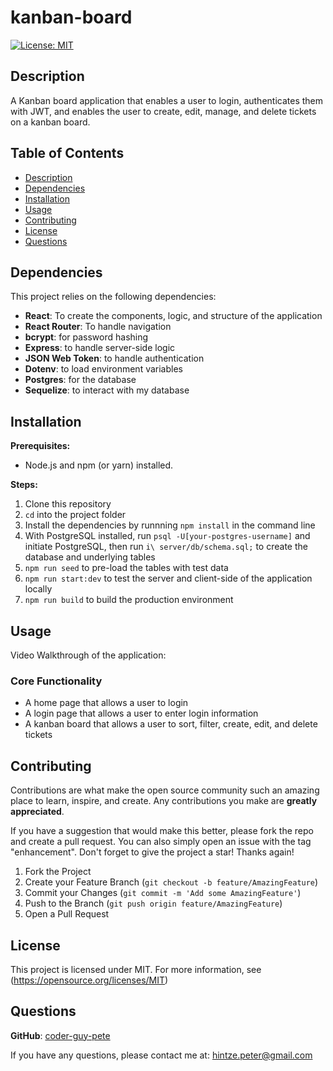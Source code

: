 # kanban-board

  [![License: MIT](https://img.shields.io/badge/License-MIT-blue.svg)](https://opensource.org/licenses/MIT)

## Description

  A Kanban board application that enables a user to login, authenticates them with JWT, and enables the user to create, edit, manage, and delete tickets on a kanban board.
  
## Table of Contents

* [Description](#description)
* [Dependencies](#dependencies)
* [Installation](#installation)
* [Usage](#usage)
* [Contributing](#contributing)
* [License](#license)
* [Questions](#questions)

## Dependencies

  This project relies on the following dependencies:

* **React**: To create the components, logic, and structure of the application
* **React Router**: To handle navigation
* **bcrypt**: for password hashing
* **Express**: to handle server-side logic
* **JSON Web Token**: to handle authentication
* **Dotenv**: to load environment variables
* **Postgres**: for the database
* **Sequelize**: to interact with my database

## Installation

**Prerequisites:**

* Node.js and npm (or yarn) installed.

**Steps:**

1. Clone this repository
2. `cd` into the project folder
3. Install the dependencies by runnning `npm install` in the command line
4. With PostgreSQL installed, run `psql -U[your-postgres-username]` and initiate PostgreSQL, then run `i\ server/db/schema.sql;` to create the database and underlying tables
5. `npm run seed` to pre-load the tables with test data
6. `npm run start:dev` to test the  server and client-side of the application locally
7. `npm run build` to build the production environment

## Usage

Video Walkthrough of the application:

### Core Functionality

* A home page that allows a user to login
* A login page that allows a user to enter login information
* A kanban board that allows a user to sort, filter, create, edit, and delete tickets

## Contributing

Contributions are what make the open source community such an amazing place to learn, inspire, and create. Any contributions you make are **greatly appreciated**.

If you have a suggestion that would make this better, please fork the repo and create a pull request. You can also simply open an issue with the tag "enhancement".
Don't forget to give the project a star! Thanks again!

1. Fork the Project
2. Create your Feature Branch (`git checkout -b feature/AmazingFeature`)
3. Commit your Changes (`git commit -m 'Add some AmazingFeature'`)
4. Push to the Branch (`git push origin feature/AmazingFeature`)
5. Open a Pull Request

## License

  This project is licensed under MIT. For more information, see (<https://opensource.org/licenses/MIT>)

## Questions

  **GitHub**: [coder-guy-pete](https://github.com/coder-guy-pete)

  If you have any questions, please contact me at: <hintze.peter@gmail.com>
  